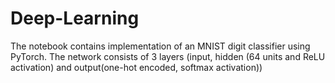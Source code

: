 # Deep-Learning

The notebook contains implementation of an MNIST digit classifier using PyTorch. 
The network consists of 3 layers (input, hidden (64 units and ReLU activation) and output(one-hot encoded, softmax activation)) 
